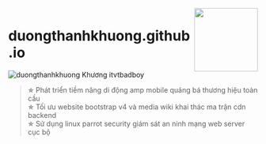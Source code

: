 <img src="anh-thuong-hieu/logoamp.png" align="right" width="128px" height="128px"/>

# duongthanhkhuong.github.io
![duongthanhkhuong](https://cdn.rawgit.com/sindresorhus/awesome/d7305f38d29fed78fa85652e3a63e154dd8e8829/media/badge.svg) Khương itvtbadboy
> &#10031; Phát triển tiềm năng di động amp mobile quảng bá thương hiệu toàn cầu<br>
> &#10031; Tối ưu website bootstrap v4 và media wiki khai thác ma trận cdn backend<br>
> &#10031; Sử dụng linux parrot security giám sát an ninh mạng web server cục bộ

